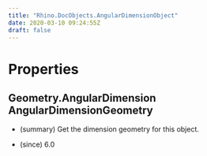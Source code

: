 ```yaml
---
title: "Rhino.DocObjects.AngularDimensionObject"
date: 2020-03-10 09:24:55Z
draft: false
---
```


# Properties
## Geometry.AngularDimension AngularDimensionGeometry
- (summary) 
     Get the dimension geometry for this object.
     
- (since) 6.0
